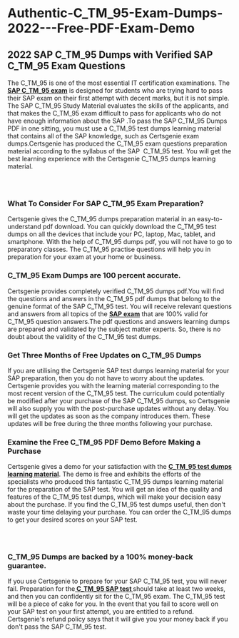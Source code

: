 # Authentic-C_TM_95-Exam-Dumps-2022---Free-PDF-Exam-Demo<h2><strong>2022 SAP C_TM_95 Dumps with Verified SAP C_TM_95 Exam Questions</strong></h2> <p>The C_TM_95 is one of the most essential IT certification examinations. The <a href="https://www.certsgenie.com/sap/c_tm_95-pdf-dumps"><strong>SAP C_TM_95 exam</strong></a> is designed for students who are trying hard to pass their SAP exam on their first attempt with decent marks, but it is not simple. The SAP C_TM_95 Study Material evaluates the skills of the applicants, and that makes the C_TM_95 exam difficult to pass for applicants who do not have enough information about the SAP .To pass the SAP C_TM_95 Dumps PDF in one sitting, you must use a C_TM_95 test dumps learning material that contains all of the SAP knowledge, such as Certsgenie exam dumps.Certsgenie has produced the C_TM_95 exam questions preparation material according to the syllabus of the SAP &nbsp;C_TM_95 test. You will get the best learning experience with the Certsgenie C_TM_95 dumps learning material.</p> <p><a href="https://www.certsgenie.com/sap/c_tm_95-pdf-dumps" style="display: block; padding: 1em 0; text-align: center; "><img alt="" src="https://blogger.googleusercontent.com/img/b/R29vZ2xl/AVvXsEgO1ePIT5bAw4JCg82qykRc71Xossn_88UmNiMiJgRPCnvDzaKhQmgO2X9bV6TpN9qSYVJJ2MjEumMb0t1ZgyR_gByLqDXQR_FduPn2erzRQTkt1pUFmkY3wfbx5jzrIcOP4S3cxMKHSr0iEiOidKyDYd_7NjYtfgpZ7b1lrGk-ShjLlyfynp8oFM4zYw/s1600/Banner%201.jpg" /></a></p> <h3><strong>What To Consider For SAP C_TM_95 Exam Preparation?</strong></h3> <p>Certsgenie gives the C_TM_95 dumps preparation material in an easy-to-understand pdf download. You can quickly download the C_TM_95 test dumps on all the devices that include your PC, laptop, Mac, tablet, and smartphone. With the help of C_TM_95 dumps pdf, you will not have to go to preparatory classes. The C_TM_95 practise questions will help you in preparation for your exam at your home or business.</p> <h3><strong>C_TM_95 Exam Dumps are 100 percent accurate.</strong></h3> <p>Certsgenie provides completely verified C_TM_95 dumps pdf.You will find the questions and answers in the C_TM_95 pdf dumps that belong to the genuine format of the SAP C_TM_95 test. You will receive relevant questions and answers from all topics of the <a href="https://www.certsgenie.com/sap/c_tm_95-pdf-dumps"><strong>SAP exam</strong></a> that are 100% valid for C_TM_95 question answers.The pdf questions and answers learning dumps are prepared and validated by the subject matter experts. So, there is no doubt about the validity of the C_TM_95 test dumps.</p> <h3><strong>Get Three Months of Free Updates on C_TM_95 Dumps</strong></h3> <p>If you are utilising the Certsgenie SAP test dumps learning material for your SAP preparation, then you do not have to worry about the updates. Certsgenie provides you with the learning material corresponding to the most recent version of the C_TM_95 test. The curriculum could potentially be modified after your purchase of the SAP C_TM_95 dumps, so Certsgenie will also supply you with the post-purchase updates without any delay. You will get the updates as soon as the company introduces them. These updates will be free during the three months following your purchase.</p> <h3><strong>Examine the Free C_TM_95 PDF Demo Before Making a Purchase</strong></h3> <p>Certsgenie gives a demo for your satisfaction with the <a href="https://www.certsgenie.com/sap/c_tm_95-pdf-dumps"><strong>C_TM_95 test dumps learning material</strong></a>. The demo is free and exhibits the efforts of the specialists who produced this fantastic C_TM_95 dumps learning material for the preparation of the SAP test. You will get an idea of the quality and features of the C_TM_95 test dumps, which will make your decision easy about the purchase. If you find the C_TM_95 test dumps useful, then don&#39;t waste your time delaying your purchase. You can order the C_TM_95 dumps to get your desired scores on your SAP test.</p> <p><a href="hhttps://www.certsgenie.com/sap/c_tm_95-pdf-dumps" style="display: block; padding: 1em 0; text-align: center; "><img alt="" src="https://blogger.googleusercontent.com/img/b/R29vZ2xl/AVvXsEj3zfp26fobfEw_E3FMeUMaFamcWc-bKsu_525WK8ISqDEyAJkPKOLyeqHJzBXVvKwHP0bTNTERYvWWgOzvpG-DuQ_cPnNOJO1bUfVOHhAXJThy7cLobHgRdochHEeovcJnxpqjNiv-FNLMY1glEh7x833Q6cym5o0AmGhO9ufjgwPhihHJ9ovBp-j40g/s1600/banner%202.jpg" /></a></p> <h3><strong>C_TM_95 Dumps are backed by a 100% money-back guarantee.</strong></h3> <p>If you use Certsgenie to prepare for your SAP C_TM_95 test, you will never fail. Preparation for the<a href="https://www.certsgenie.com/sap/c_tm_95-pdf-dumps"><strong> C_TM_95 SAP test </strong></a>should take at least two weeks, and then you can confidently sit for the C_TM_95 exam. The C_TM_95 test will be a piece of cake for you. In the event that you fail to score well on your SAP test on your first attempt, you are entitled to a refund. Certsgenie&#39;s refund policy says that it will give you your money back if you don&#39;t pass the SAP C_TM_95 test.</p>
